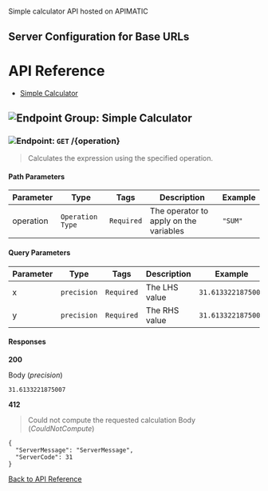 # 

Simple calculator API hosted on APIMATIC



## Server Configuration for Base URLs







# <a name="api_reference"></a>API Reference

* [Simple Calculator](#simple_calculator)

## <a name="simple_calculator"></a>![Endpoint Group: ](https://apidocs.io/img/class.png "Simple Calculator") Simple Calculator


### <a name="calculate"></a>![Endpoint: ](https://apidocs.io/img/method.png "Calculate") `GET` /{operation}

> Calculates the expression using the specified operation.



#### Path Parameters
| Parameter | Type | Tags | Description | Example |
|-----------|------| ---- |-------------| ------- |
| operation | `Operation Type` |  ``` Required ```  | The operator to apply on the variables | `"SUM"` | 

#### Query Parameters
| Parameter | Type | Tags | Description | Example |
|-----------|------| ---- |-------------| ------- |
| x | `precision` |  ``` Required ```  | The LHS value | `31.6133221875007` | 
| y | `precision` |  ``` Required ```  | The RHS value | `31.6133221875007` | 

#### Responses
**200** 

Body (_precision_) 
```
31.6133221875007
```


**412** 

> Could not compute the requested calculation
Body (_CouldNotCompute_) 
```
{
  "ServerMessage": "ServerMessage",
  "ServerCode": 31
}
```


[Back to API Reference](#api_reference)

